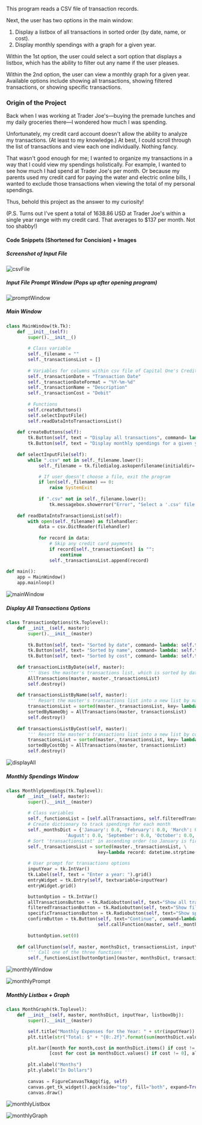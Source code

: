 This program reads a CSV file of transaction records.

Next, the user has two options in the main window: 
1. Display a listbox of all transactions in sorted order (by date, name, or cost).
2. Display monthly spendings with a graph for a given year.

Within the 1st option, the user could select a sort option that displays a listbox, which has the ability to filter out any name if the user pleases.

Within the 2nd option, the user can view a monthly graph for a given year. Available options include showing all transactions, showing filtered transactions, or showing specific transactions.

### Origin of the Project
Back when I was working at Trader Joe's—buying the premade lunches and my daily groceries there—I wondered how much I was spending.

Unfortunately, my credit card account doesn't allow the ability to analyze my transactions. (At least to my knowledge.) At best, I could scroll through the list of transactions and view each one individually. Nothing fancy.

That wasn't good enough for me; I wanted to organize my transactions in a way that I could view my spendings holistically.
For example, I wanted to see how much I had spend at Trader Joe's per month. Or because my parents used my credit card for paying the water and electric online bills, I wanted to exclude those transactions when viewing the total of my personal spendings.

Thus, behold this project as the answer to my curiosity! 

(P.S. Turns out I've spent a total of 1638.86 USD at Trader Joe's within a single year range with my credit card. That averages to $137 per month. Not too shabby!)

#### Code Snippets (Shortened for Concision) + Images

##### Screenshot of Input File
![csvFile](images/csvFile.png)


##### Input File Prompt Window (Pops up after opening program)
![promptWindow](images/inputFile.png)


##### Main Window
```python
class MainWindow(tk.Tk):
    def __init__(self):
        super().__init__()
        
        # Class variable
        self._filename = ""
        self._transactionsList = []        
        
        # Variables for columns within csv file of Capital One's Credit Card
        self._transactionDate = "Transaction Date"
        self._transactionDateFormat = "%Y-%m-%d"
        self._transactionName = "Description"
        self._transactionCost = "Debit"
        
        # Functions
        self.createButtons()
        self.selectInputFile()
        self.readDataIntoTransactionsList()        
        
    def createButtons(self):
        tk.Button(self, text = "Display all transactions", command= lambda: TransactionOptions(self)).grid()
        tk.Button(self, text = "Display monthly spendings for a given year", command= lambda: MonthlySpendings(self)).grid()      
        
    def selectInputFile(self):
        while ".csv" not in self._filename.lower():
            self._filename = tk.filedialog.askopenfilename(initialdir= getcwd()) 

            # If user doesn't choose a file, exit the program
            if len(self._filename) == 0:
                raise SystemExit    
            
            if ".csv" not in self._filename.lower():
                tk.messagebox.showerror("Error", "Select a '.csv' file extension", parent=self)             
        
    def readDataIntoTransactionsList(self):
        with open(self._filename) as filehandler:
            data = csv.DictReader(filehandler)
            
            for record in data:
                # Skip any credit card payments
                if record[self._transactionCost] is "":
                    continue        
                self._transactionsList.append(record)                
            
def main():
    app = MainWindow()
    app.mainloop()
```
![mainWindow](images/mainWindow.png)


##### Display All Transactions Options
```python
class TransactionOptions(tk.Toplevel):
    def __init__(self, master):
        super().__init__(master)
        
        tk.Button(self, text= "Sorted by date", command= lambda: self.transactionListByDate(master)).grid()
        tk.Button(self, text= "Sorted by name", command= lambda: self.transactionsListByName(master)).grid()
        tk.Button(self, text= "Sorted by cost", command= lambda: self.transactionsListByCost(master)).grid()   
        
    def transactionListByDate(self, master):
        ''' Uses the master's transactions list, which is sorted by date by default '''
        AllTransactions(master, master._transactionsList)
        self.destroy()
        
    def transactionsListByName(self, master):
        ''' Resort the master's transactions list into a new list by name'''
        transactionsList = sorted(master._transactionsList, key= lambda record: record[master._transactionName])
        sortedByNameObj = AllTransactions(master, transactionsList)
        self.destroy()
        
    def transactionsListByCost(self, master):
        ''' Resort the master's transactions list into a new list by cost'''
        transactionsList = sorted(master._transactionsList, key= lambda record: float(record[master._transactionCost].strip()), reverse=True)
        sortedByCostObj = AllTransactions(master, transactionsList)
        self.destroy()
```
![displayAll](images/displayAllTransactionsOptions.png)


##### Monthly Spendings Window
```python
class MonthlySpendings(tk.Toplevel):
    def __init__(self, master):
        super().__init__(master)  
        
        # Class variables
        self._functionsList = [self.allTransactions, self.filteredTransactionsPrompt, self.specificTransactionPrompt]
        # Create dictionary to track spendings for each month
        self._monthsDict = {'January': 0.0, 'February': 0.0, 'March': 0.0, 'April': 0.0, 'May': 0.0, 'June': 0.0, 'July': 0.0, 
                      'August': 0.0, 'September': 0.0, 'October': 0.0, 'November': 0.0, 'December': 0.0}  
        # Sort 'transactionsList' in ascending order (so January is first instead of latest month)
        self._transactionsList = sorted(master._transactionsList, \
                                  key=lambda record: datetime.strptime(record[master._transactionDate], master._transactionDateFormat))     
            
        # User prompt for transactions options
        inputYear = tk.IntVar()
        tk.Label(self, text = "Enter a year: ").grid()
        entryWidget = tk.Entry(self, textvariable=inputYear)
        entryWidget.grid()

        buttonOption = tk.IntVar()
        allTransactionsButton = tk.Radiobutton(self, text="Show all transactions", variable=buttonOption, value=0).grid()
        filteredTransactionButton = tk.Radiobutton(self, text="Show filtered transactions", variable=buttonOption, value=1).grid()
        specificTransactionsButton = tk.Radiobutton(self, text="Show specific transactions", variable=buttonOption, value=2).grid()
        confirmButton = tk.Button(self, text="Continue", command=lambda: \
                                  self.callFunction(master, self._monthsDict, self._transactionsList, inputYear.get(), buttonOption.get())).grid()
        
        buttonOption.set(0)
    
    def callFunction(self, master, monthsDict, transactionsList, inputYear, buttonOption): 
        ''' Call one of the three functions '''
        self._functionsList[buttonOption](master, monthsDict, transactionsList, inputYear)
```
![monthlyWindow](images/monthlyWindow.png)

![monthlyPrompt](images/monthlyPromptWindow.png)


##### Monthly Listbox + Graph
```python
class MonthGraph(tk.Toplevel):
    def __init__(self, master, monthsDict, inputYear, listboxObj):
        super().__init__(master)    

        self.title("Monthly Expenses for the Year: " + str(inputYear))
        plt.title(str("Total: $" + "{0:.2f}".format(sum(monthsDict.values()))))

        plt.bar([month for month,cost in monthsDict.items() if cost != 0], \
                [cost for cost in monthsDict.values() if cost != 0], align="center")
        
        plt.xlabel("Months")
        plt.ylabel("In Dollars")
        
        canvas = FigureCanvasTkAgg(fig, self)
        canvas.get_tk_widget().pack(side="top", fill="both", expand=True)
        canvas.draw()      
```
![monthlyListbox](images/monthlyListbox.png)

![monthlyGraph](images/monthlyGraphTJ.png)
